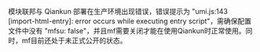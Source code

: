 模块联邦与 Qiankun 部署在生产环境出现错误，错误提示为 "umi.js:143 [import-html-entry]: error occurs while executing entry script"，需确保配置文件中没有 "mfsu: false"，并且mf需要关闭才能在使用Qiankun时正常使用。同时，mf目前还处于未正式公开的状态。
